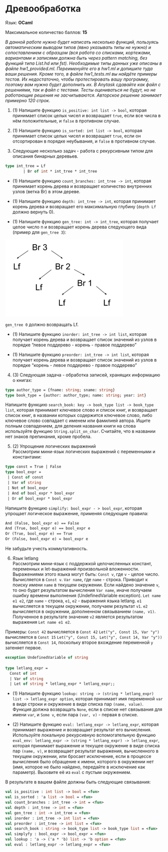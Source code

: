 ﻿# Древообработка

Язык: **OCaml**

Максимальное количество баллов: **15**

*В данной работе нужно будет написать несколько функций, пользуясь автоматическим выводом типов (явно указывать типы не нужно) и сопоставлением с образцом (вся работа со списками, кортежами, вариантами и записями должна быть через pattern matching, без функций типа List.hd или fst). Необходимые типы данных уже описаны в файле hw1_provided.ml. Переименуйте его в hw1.ml и допишите туда ваши решения. Кроме того, в файле hw1_tests.ml вы найдёте примеры тестов. Их недостаточно, чтобы протестировать вашу программу, поэтому вам нужно будет дополнить их. В Anytask сдавайте как файл с решениями, так и файл с тестами. Тесты оцениваться не будут, но не работающие решения не засчитываются. Авторское решение занимает примерно 120 строк.*

1. (1) Напишите функцию `is_positive: int list -> bool`, которая принимает список целых чисел и возвращает `true`, если все числа в нём положительные, и `false` в противном случае.

2. (1) Напишите функцию `is_sorted: int list -> bool`, которая принимает список целых чисел и возвращает `true`, если он отсортирован в порядке неубывания, и `false` в противном случае.

3. Следующие несколько задач - работа с рекурсивным типом для описания бинарных деревьев. 

```ocaml
type int_tree = Lf
        | Br of int * int_tree * int_tree
```

* (1) Напишите функцию `count_branches: int_tree -> int`, которая принимает корень дерева и возвращает количество внутренних узлов (ветка Br) в этом дереве.

* (1) Напишите функцию `depth: int_tree -> int`, которая принимает корень дерева и возвращает его максимальную глубину (`depth Lf` должно вернуть 0).

* (1) Напишите функцию `gen_tree: int -> int_tree`, которая получает целое число n и возвращает корень дерева следующего вида (пример для `gen_tree 3`):

![Дерево-результат вызова gen_tree 3](https://github.com/AnnaUdovichenko/proglang-problems/blob/master/hw1/pic/tree.png)

`gen_tree 0` должно возвращать Lf.

* (1) Напишите функцию `inorder: int_tree -> int list`, которая получает корень дерева и возвращает список значений из узлов в порядке “левое поддерево - корень - правое поддерево”

* (1) Напишите функцию `preorder: int_tree -> int list`, которая получает корень дерева и возвращает список значений из узлов в порядке “корень - левое поддерево - правое поддерево”

4. (3) Следующая задача - обработка записей, хранящих информацию о книгах:

```ocaml
type author_type = {fname: string; sname: string}
type book_type = {author: author_type; name: string; year: int}
```

Напишите функцию `search_book: key -> book_type list -> book_type list`, которая принимает ключевое слово и список книг, и возвращает список книг, в названии которых содержится ключевое слово, либо ключевое слово совпадает с именем или фамилией автора. Ищите полным совпадением, для деления названия книги на слова используйте функцию `String.split_on_char`. Считайте, что в названии нет знаков препинания, кроме пробела.

5. (2) Упрощение логических выражений  
Рассмотрим мини-язык логических выражений с переменными и константами:

```ocaml
type const = True | False
type bool_expr =
 | Const of const
 | Var of string
 | Not of bool_expr
 | And of bool_expr * bool_expr
 | Or of bool_expr * bool_expr
```

Напишите функцию `simplify: bool_expr - > bool_expr`, которая упрощает логическое выражение, применяя следующие правила:

```ocaml
And (False, bool_expr e) == False
And (True, bool_expr e) == bool_expr e
Or (True, bool_expr e) == True
Or (False, bool_expr e) = bool_expr e
```
Не забудьте учесть коммутативность.

6. Язык letlang  
Рассмотрим мини-язык с поддержкой целочисленных констант, переменных и let-выражений произвольной вложенности. Выражениями этого языка могут быть:
`Const v`, где `v` - целое число. Вычисляется в `Const v`.
`Var name`, где `name` - строка.  Приводит к поиску имени `name` в текущем окружении. Если найдено значение `v`, то оно будет результатом вычисления `Var name`, иначе получаем ошибку времени выполнения (UndefinedVariable exception).
`Let name e1 e2`, где `name` - строка, `e1`, `e2` - выражения языка letlang. `e1` вычисляется в текущем окружении, получаем результат `v1`. `e2` вычисляется в окружении, дополненном связыванием `(name, v1)`. Полученное в результате значение `v2` является результатом выражения `Let name e1 e2`.

Примеры:
`Const 42` вычисляется в `Const 42`
`Let("y", Const 15, Var "y")` вычисляется в `Const 15`
`Let("y", Const 15, Let("y", Const 14, Var "y"))` вычисляется в `Const 14`, поскольку второе вхождение переменной `y` затеняет первое.

```ocaml
exception UndefinedVariable of string

type letlang_expr = 
  Const of int
  | Var of string
  | Let of string * letlang_expr * letlang_expr;;
```

* (1) Напишите функцию `lookup: string -> (string * letlang_expr) list -> letlang_expr option`, которая принимает имя переменной `var` в виде строки и окружение в виде списка пар `(name, value)`. Функция должна возвращать `None`, если в списке нет связывания для имени `var`, и `Some v`, если пара `(var, v)` - первая в списке.
  
* (2) Напишите функцию `eval: letlang_expr -> letlang_expr`, которая принимает выражение и возвращает результат его вычисления. Используйте локальную рекурсивную вспомогательную функцию `eval_env: letlang_expr -> (string * letlang_expr) -> letlang_expr`, которая принимает выражение и текущее окружение в виде списка пар `(name, v)`, и возвращает результат выражения, вычисленного в текущем окружении, или бросает исключение, если в процессе вычисления было обращение к имени, которого в окружении нет (имя, которое не было найдено, передайте в исключение как параметр). Вызовите её из `eval` с пустым окружением.

В результате в вашем файле должны быть следующие связывания:
```ocaml
val is_positive : int list -> bool = <fun>
val is_sorted : 'a list -> bool = <fun>
val count_branches : int_tree -> int = <fun>
val depth : int_tree -> int = <fun>
val gen_tree : int -> int_tree = <fun>
val inorder : int_tree -> int list = <fun>
val preorder : int_tree -> int list = <fun>
val search_book : string -> book_type list -> book_type list = <fun>
val simplyfy : bool_expr -> bool_expr = <fun>
val lookup : 'a -> ('a * 'b) list -> 'b option = <fun>
val eval : letlang_expr -> letlang_expr = <fun>
```

